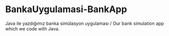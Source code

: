 # BankaUygulamasi-BankApp
Java ile yazdığımız banka simülasyon uygulaması / Our bank simulation app which we code with Java.
